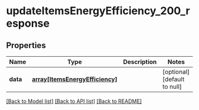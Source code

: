# updateItemsEnergyEfficiency_200_response

## Properties
Name | Type | Description | Notes
------------ | ------------- | ------------- | -------------
**data** | [**array[ItemsEnergyEfficiency]**](ItemsEnergyEfficiency.md) |  | [optional] [default to null]

[[Back to Model list]](../README.md#documentation-for-models) [[Back to API list]](../README.md#documentation-for-api-endpoints) [[Back to README]](../README.md)


